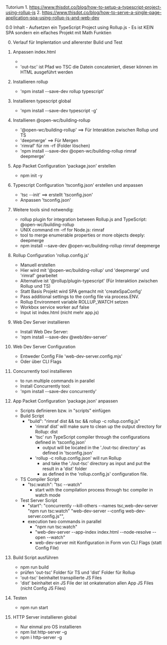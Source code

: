 Tutorium 
1. 
https://www.thisdot.co/blog/how-to-setup-a-typescript-project-using-rollup-js
2.
https://www.thisdot.co/blog/how-to-serve-a-single-page-application-spa-using-rollup-js-and-web-dev

0.0 Inhalt
    - Aufsetzen ein TypeScript Project using Rollup.js
    - Es ist KEIN SPA sondern ein eifaches Projekt mit Math Funktien 

0. Verlauf für Implentation und allererster Bulid und Test 

1. Anpassen index.html 
   - <script type="module" src="./out-tsc/src/app.js"></script>  
   - 'out-tsc' ist Pfad wo TSC die Datein concateniert, dieser können im HTML ausgeführt werden

2. Installieren rollup
   - 'npm install --save-dev rollup typescript'

3. Installieren typescript global
   - 'npm install --save-dev typescript -g'

4. Installieren @open-wc/building-rollup 
   - '@open-wc/building-rollup' ==> Für Interaktion zwischen Rollup und TS
   - 'deepmerge' ==> Für Mergen
   - 'rimraf' für rm -rf (Folder löschen)
   - 'npm install --save-dev @open-wc/building-rollup rimraf deepmerge'

5. App Packet Configuration 'package.json' erstellen
   - npm init -y

6. Typescript Configuration 'tsconfig.json'  erstellen und anpassen
   - 'tsc --init' ==> erstellt 'tsconfig.json'
   - Anpassen 'tsconfig.json' 

7. Weitere tools sind notwendig:
   - rollup plugin for integration between Rollup.js and TypeScript:  @open-wc/building-rollup
   - UNIX command rm -rf for Node.js: rimraf
   - tool to merge enumerable properties or more objects deeply: deepmerge
   - npm install --save-dev @open-wc/building-rollup rimraf deepmerge   

8. Rollup Configuration 'rollup.config.js' 
   - Manuell erstellen
   - Hier wird mit '@open-wc/building-rollup' und 'deepmerge' und 'rimraf' gearbeitet
   - Alternative ist '@rollup/plugin-typescript' (Für Interaktion zwischen Rollup und TS)
   - Statt Basis Projekt wird SPA gemacht mit 'createSpaConfig'
   - Pass additional settings to the config file via process.ENV.
   - Rollup Environment variable ROLLUP_WATCH  setzen
   - Workbox service worker auf false 
   - Input ist index.html (nicht mehr app.js)

9. Web Dev Server installieren
   - Install Web Dev Server:
   - 'npm install --save-dev @web/dev-server'

10. Web Dev Server Configuration
    - Entweder Config File 'web-dev-server.config.mjs'
    - Oder über CLI Flags 

11. Concurrently tool installieren
    - to run multiple commands in parallel
    - Install Concurrently tool:
    - 'npm install --save-dev concurrently'

12. App Packet Configuration 'package.json' anpassen 
    - Scripts definieren bzw. in  "scripts" einfügen
    - Build Script 
      - "build": "rimraf dist && tsc && rollup -c rollup.config.js"
        - 'rimraf dist'  will make sure to clean up the output directory for Rollup: dist
        - 'tsc' run TypeScript compiler through the configurations defined in 'tsconfig.json'
          -  output will be located in the './out-tsc directory' as defined in 'tsconfig.json'
        - 'rollup -c rollup.config.json' will run Rollup  
          - and take the './out-tsc' directory as input and put the result in a 'dist' folder
          - as defined in the 'rollup.config.js' configuration file. 
    - TS Compiler Script
      - "tsc:watch": "tsc --watch"
        - start with the compilation process through tsc compiler in watch mode
    - Test Server Script
      - "start": "concurrently --kill-others --names tsc,web-dev-server \"npm run tsc:watch\" \"web-dev-server --config web-dev-server.config.js\"",
      - execution two commands in parallel
        - "npm run tsc:watch"
        - "web-dev-server --app-index index.html --node-resolve --open --watch"
        -  web-dev-server mit Konfiguration in Form von CLI Flags (statt Config File)

13. Build Script ausführen
    - npm run build
    - prüfen 'out-tsc' Folder für TS und 'dist' Folder für Rollup
    - 'out-tsc' beinhaltet transpilierte JS Files 
    - 'dist' beinhaltet ein JS File der ist onkatenation allen App JS Files (nicht Config JS Files)

14. Testen 
    - npm run start

15. HTTP Server installieren global
    - Nur einmal pro OS installieren
    - npm list http-server –g
    - npm i http-server -g

